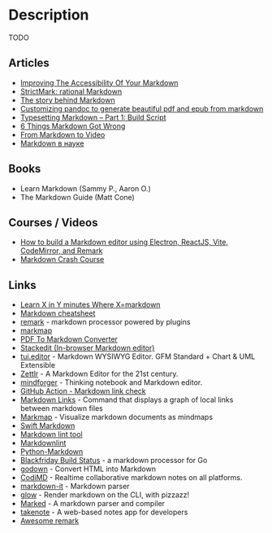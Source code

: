 # Description

TODO


## Articles

- [Improving The Accessibility Of Your Markdown](https://www.smashingmagazine.com/2021/09/improving-accessibility-of-markdown/)
- [StrictMark: rational Markdown](http://doc.replicated.cc/%5EWiki/strictmark.sm)
- [The story behind Markdown](https://capiche.com/e/markdown-history)
- [Customizing pandoc to generate beautiful pdf and epub from markdown](https://learnbyexample.github.io/customizing-pandoc/)
- [Typesetting Markdown – Part 1: Build Script](https://dave.autonoma.ca/blog/2019/05/22/typesetting-markdown-part-1/)
- [6 Things Markdown Got Wrong](https://www.swyx.io/markdown-mistakes/)
- [From Markdown to Video](https://www.narakeet.com/docs/script/)
- [Markdown в науке](https://habr.com/ru/company/macloud/blog/553804/)


## Books

- Learn Markdown (Sammy P., Aaron O.)
- The Markdown Guide (Matt Cone)


## Courses / Videos

- [How to build a Markdown editor using Electron, ReactJS, Vite, CodeMirror, and Remark](https://youtu.be/gxBis8EgoAg)
- [Markdown Crash Course](https://youtu.be/HUBNt18RFbo)


## Links

- [Learn X in Y minutes Where X=markdown](https://learnxinyminutes.com/docs/markdown/)
- [Markdown cheatsheet](https://devhints.io/markdown)
- [remark](https://remark.js.org/) - markdown processor powered by plugins
- [markmap](https://markmap.js.org/)
- [PDF To Markdown Converter](https://pdf2md.morethan.io/)
- [Stackedit (In-browser Markdown editor)](https://stackedit.io/)
- [tui.editor](https://github.com/nhn/tui.editor) - Markdown WYSIWYG Editor. GFM Standard + Chart & UML Extensible
- [Zettlr](https://github.com/Zettlr/Zettlr) - A Markdown Editor for the 21st century.
- [mindforger](https://github.com/dvorka/mindforger) - Thinking notebook and Markdown editor.
- [GitHub Action - Markdown link check](https://github.com/gaurav-nelson/github-action-markdown-link-check)
- [Markdown Links](https://github.com/tchayen/markdown-links) - Command that displays a graph of local links between markdown files
- [Markmap](https://github.com/dundalek/markmap) - Visualize markdown documents as mindmaps
- [Swift Markdown](https://github.com/apple/swift-markdown)
- [Markdown lint tool](https://github.com/markdownlint/markdownlint)
- [Markdownlint](https://github.com/DavidAnson/markdownlint)
- [Python-Markdown](https://github.com/Python-Markdown/markdown)
- [Blackfriday Build Status](https://github.com/russross/blackfriday) - a markdown processor for Go
- [godown](https://github.com/mattn/godown) - Convert HTML into Markdown
- [CodiMD](https://github.com/hackmdio/codimd) - Realtime collaborative markdown notes on all platforms.
- [markdown-it](https://github.com/markdown-it/markdown-it) - Markdown parser
- [glow](https://github.com/charmbracelet/glow) - Render markdown on the CLI, with pizzazz!
- [Marked](https://github.com/markedjs/marked) - A markdown parser and compiler
- [takenote](https://github.com/taniarascia/takenote) - A web-based notes app for developers
- [Awesome remark](https://github.com/remarkjs/awesome-remark)
